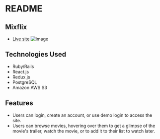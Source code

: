 # README

## Mixflix

- [Live site](http://aa-mixflix.herokuapp.com/#/)
![image](https://user-images.githubusercontent.com/73470658/112643629-f2478780-8e1a-11eb-882c-b23ee84fe1dd.png)



## Technologies Used
- Ruby/Rails
- React.js
- Redux.js
- PostgreSQL
- Amazon AWS S3

## Features
- Users can login, create an account, or use demo login to access the site.
- Users can browse movies, hovering over them to get a glimpse of the movie's trailer, watch the movie, or to add it to their list to watch later.
